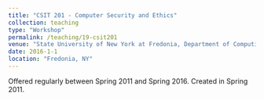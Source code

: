 ```yaml
---
title: "CSIT 201 - Computer Security and Ethics"
collection: teaching
type: "Workshop"
permalink: /teaching/19-csit201
venue: "State University of New York at Fredonia, Department of Computing and Information Science"
date: 2016-1-1
location: "Fredonia, NY"
---
```


Offered regularly between Spring 2011 and Spring 2016. Created in Spring 2011.




